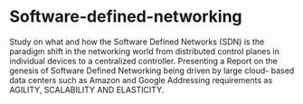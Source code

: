 # Software-defined-networking
Study on what and how the Software Defined Networks (SDN) is the paradigm shift in the networking world from distributed control planes in individual devices to a centralized controller. Presenting a Report on the genesis of Software Defined Networking being driven by large cloud- based data centers such as Amazon and Google Addressing requirements as AGILITY, SCALABILITY AND ELASTICITY.
